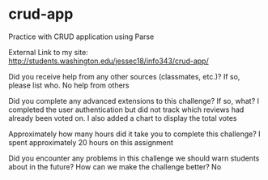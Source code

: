 # crud-app
Practice with CRUD application using Parse

External Link to my site: http://students.washington.edu/jessec18/info343/crud-app/

Did you receive help from any other sources (classmates, etc.)? If so, please list who.
    No help from others

Did you complete any advanced extensions to this challenge? If so, what?
    I completed the user authentication but did not track which reviews had already been voted on.
    I also added a chart to display the total votes

Approximately how many hours did it take you to complete this challenge?
    I spent approximately 20 hours on this assignment

Did you encounter any problems in this challenge we should warn students about in the future? How can we make the challenge better?
    No

